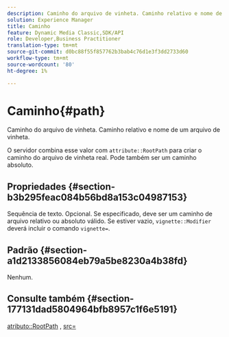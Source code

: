 ```yaml
---
description: Caminho do arquivo de vinheta. Caminho relativo e nome de um arquivo de vinheta.
solution: Experience Manager
title: Caminho
feature: Dynamic Media Classic,SDK/API
role: Developer,Business Practitioner
translation-type: tm+mt
source-git-commit: d0bc88f55f857762b3bab4c76d1e3f3dd2733d60
workflow-type: tm+mt
source-wordcount: '80'
ht-degree: 1%

---
```



# Caminho{#path}

Caminho do arquivo de vinheta. Caminho relativo e nome de um arquivo de vinheta.

O servidor combina esse valor com `attribute::RootPath` para criar o caminho do arquivo de vinheta real. Pode também ser um caminho absoluto.

## Propriedades {#section-b3b295feac084b56bd8a153c04987153}

Sequência de texto. Opcional. Se especificado, deve ser um caminho de arquivo relativo ou absoluto válido. Se estiver vazio, `vignette::Modifier` deverá incluir o comando `vignette=`.

## Padrão {#section-a1d2133856084eb79a5be8230a4b38fd}

Nenhum.

## Consulte também {#section-177131dad5804964bfb8957c1f6e5191}

[atributo::RootPath](../../../../../ir-api/material-cat/image-rendering-api-ref/c-ir-material-catalog/c-ir-attributes-reference/r-ir-rootpath.md#reference-a4d7c96b62e14fcbad1740c702f160f3) ,  [src=](../../../../../ir-api/http-protocol/image-rendering-api-ref/c-ir-http-protocol-ref/c-ir-http-protocol-command-reference/r-ir-src.md#reference-62c98abad22149d68d405ed6aaff8272)
